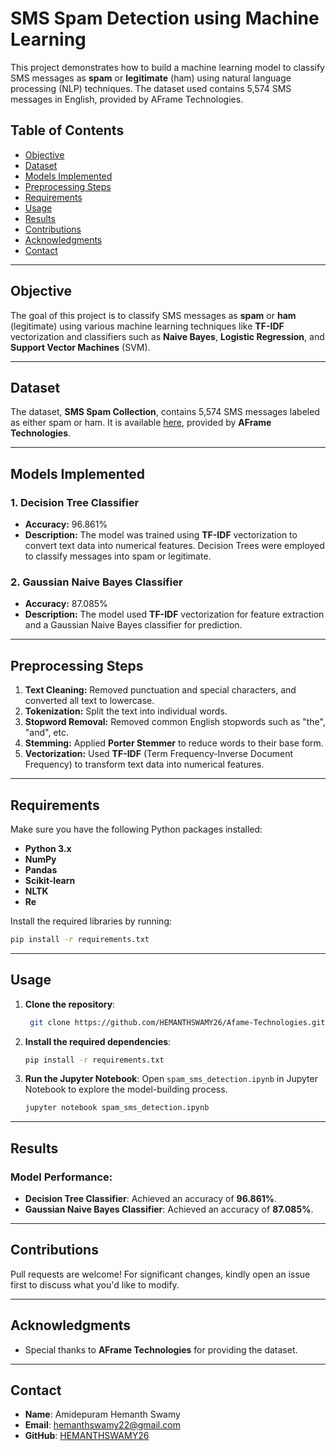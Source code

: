 
# **SMS Spam Detection using Machine Learning**

This project demonstrates how to build a machine learning model to classify SMS messages as **spam** or **legitimate** (ham) using natural language processing (NLP) techniques. The dataset used contains 5,574 SMS messages in English, provided by AFrame Technologies.

## **Table of Contents**
- [Objective](#objective)
- [Dataset](#dataset)
- [Models Implemented](#models-implemented)
- [Preprocessing Steps](#preprocessing-steps)
- [Requirements](#requirements)
- [Usage](#usage)
- [Results](#results)
- [Contributions](#contributions)
- [Acknowledgments](#acknowledgments)
- [Contact](#contact)

---

## **Objective**
The goal of this project is to classify SMS messages as **spam** or **ham** (legitimate) using various machine learning techniques like **TF-IDF** vectorization and classifiers such as **Naive Bayes**, **Logistic Regression**, and **Support Vector Machines** (SVM).

---

## **Dataset**
The dataset, **SMS Spam Collection**, contains 5,574 SMS messages labeled as either spam or ham. It is available [here](https://drive.google.com/drive/folders/13bmD8C-0OvgXOE0g_ab4C3QzjzVYlWQj?usp=sharing), provided by **AFrame Technologies**.

---

## **Models Implemented**

### 1. **Decision Tree Classifier**
- **Accuracy:** 96.861%
- **Description:** The model was trained using **TF-IDF** vectorization to convert text data into numerical features. Decision Trees were employed to classify messages into spam or legitimate.

### 2. **Gaussian Naive Bayes Classifier**
- **Accuracy:** 87.085%
- **Description:** The model used **TF-IDF** vectorization for feature extraction and a Gaussian Naive Bayes classifier for prediction.

---

## **Preprocessing Steps**

1. **Text Cleaning:** Removed punctuation and special characters, and converted all text to lowercase.
2. **Tokenization:** Split the text into individual words.
3. **Stopword Removal:** Removed common English stopwords such as "the", "and", etc.
4. **Stemming:** Applied **Porter Stemmer** to reduce words to their base form.
5. **Vectorization:** Used **TF-IDF** (Term Frequency-Inverse Document Frequency) to transform text data into numerical features.

---

## **Requirements**
Make sure you have the following Python packages installed:
- **Python 3.x**
- **NumPy**
- **Pandas**
- **Scikit-learn**
- **NLTK**
- **Re**

Install the required libraries by running:
```bash
pip install -r requirements.txt
```

---

## **Usage**

1. **Clone the repository**:
   ```bash
    git clone https://github.com/HEMANTHSWAMY26/Afame-Technologies.git

   ```
   
2. **Install the required dependencies**:
   ```bash
   pip install -r requirements.txt
   ```
   
3. **Run the Jupyter Notebook**:
   Open `spam_sms_detection.ipynb` in Jupyter Notebook to explore the model-building process.
   ```bash
   jupyter notebook spam_sms_detection.ipynb
   ```

---

## **Results**

### Model Performance:
- **Decision Tree Classifier**: Achieved an accuracy of **96.861%**.
- **Gaussian Naive Bayes Classifier**: Achieved an accuracy of **87.085%**.

---

## **Contributions**
Pull requests are welcome! For significant changes, kindly open an issue first to discuss what you'd like to modify.

---

## **Acknowledgments**
- Special thanks to **AFrame Technologies** for providing the dataset.

---

## **Contact**
- **Name**: Amidepuram Hemanth Swamy
- **Email**: [hemanthswamy22@gmail.com](mailto:hemanthswamy22@gmail.com)
- **GitHub**: [HEMANTHSWAMY26](https://github.com/HEMANTHSWAMY26)
